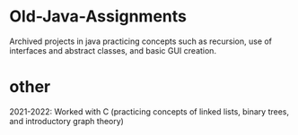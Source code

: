# Old-Java-Assignments
Archived projects in java practicing concepts such as recursion, use of interfaces and abstract classes, and basic GUI creation.


# other
2021-2022:
Worked with C (practicing concepts of linked lists, binary trees, and introductory graph theory)
